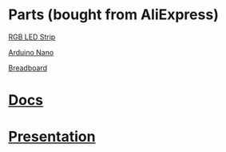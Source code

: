# Parts (bought from AliExpress)

[RGB LED Strip](http://bit.ly/2zIJxdu)

[Arduino Nano](http://bit.ly/2j0MeN9)

[Breadboard](http://bit.ly/2zJL4QJ)

# [Docs](http://bit.ly/2FMUBcG)

# [Presentation](https://slides.com/martinmarkov/ambilight/fullscreen)
